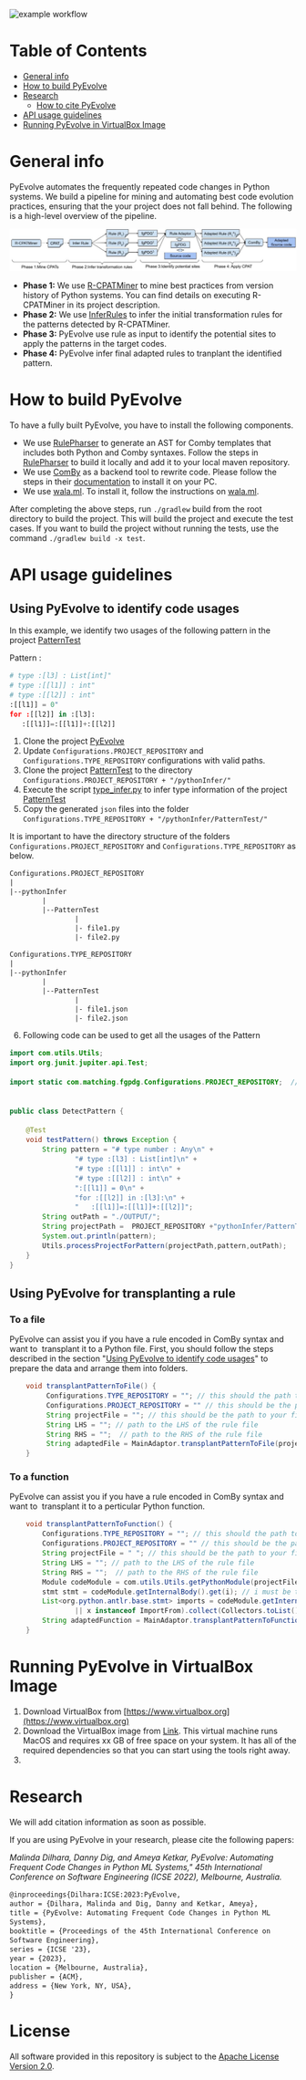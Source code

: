 ![example workflow](https://github.com/ameyaKetkar/InferRules/actions/workflows/gradle.yml/badge.svg)

Table of Contents
=================

   * [General info](#general-info)
   * [How to build PyEvolve](#how-to-build-pyevolve)
   * [Research](#research)
      * [How to cite PyEvolve](#research)
   * [API usage guidelines](#api-usage-guidelines)
   * [Running PyEvolve in VirtualBox Image](#running-pyevolve-in-virtualbox-image)
   
# General info 
PyEvolve automates the frequently repeated code changes in Python systems. We build a pipeline for mining and automating best code evolution practices, ensuring that the your project does not fall behind. The following is a high-level overview of the pipeline.

![h](https://github.com/maldil/PyEvolve/blob/cpatminer/workflow.jpg)


- **Phase 1:** We use [R-CPATMiner](https://github.com/maldil/R-CPATMiner) to mine best practices from version history of Python systems. You can find details on executing R-CPATMiner in its project description. 
- **Phase 2:** We use [InferRules](https://github.com/ameyaKetkar/InferRules) to infer the initial transformation rules for the patterns detected by R-CPATMiner.
- **Phase 3:** PyEvolve use rule as input to identify the potential sites to apply the patterns in the target codes. 
- **Phase 4:** PyEvolve infer final adapted rules to tranplant the identified pattern.


# How to build PyEvolve
To have a fully built PyEvolve, you have to install the following components.
- We use [RulePharser](https://github.com/maldil/RulePharser) to generate an AST for Comby templates that includes both Python and Comby syntaxes. Follow the steps in [RulePharser](https://github.com/maldil/RulePharser) to build it locally and add it to your local maven repository.  
- We use [ComBy](https://comby.dev/docs/get-started#install) as a backend tool to rewrite code. Please follow the steps in their [documentation](https://comby.dev/docs/get-started#install) to install it on your PC.
- We use [wala.ml](https://github.com/wala/ML). To install it, follow the instructions on [wala.ml](https://github.com/wala/ML). 

After completing the above steps, run `./gradlew` build from the root directory to build the project. This will build the project and execute the test cases. If you want to build the project without running the tests, use the command `./gradlew build -x test`.

# API usage guidelines
## Using PyEvolve to identify code usages
In this example, we identify two usages of the following pattern in the project [PatternTest](https://github.com/pythonInfer/PatternTest)

Pattern : 
```python
# type :[l3] : List[int]" 
# type :[[l1]] : int" 
# type :[[l2]] : int" 
:[[l1]] = 0" 
for :[[l2]] in :[l3]: 
   :[[l1]]=:[[l1]]+:[[l2]]
```  
1. Clone the project [PyEvolve](https://github.com/pythonInfer/PyEvolve.git)
2. Update `Configurations.PROJECT_REPOSITORY` and `Configurations.TYPE_REPOSITORY` configurations with valid paths. 
3. Clone the project [PatternTest](https://github.com/pythonInfer/PatternTest) to the directory `Configurations.PROJECT_REPOSITORY + "/pythonInfer/"`
4. Execute the script [type_infer.py](https://github.com/pythonInfer/PyEvolve/blob/master/type_infer.py) to infer type information of the project [PatternTest](https://github.com/pythonInfer/PatternTest)
5. Copy the generated `json` files into the folder `Configurations.TYPE_REPOSITORY + "/pythonInfer/PatternTest/"`

It is important to have the directory structure of the folders `Configurations.PROJECT_REPOSITORY` and `Configurations.TYPE_REPOSITORY` as below. 

```
Configurations.PROJECT_REPOSITORY
|
|--pythonInfer
        |
        |--PatternTest
                |
                |- file1.py
                |- file2.py
```


       
   
```
Configurations.TYPE_REPOSITORY
|
|--pythonInfer
        |
        |--PatternTest
                |
                |- file1.json
                |- file2.json
 ```

6. Following code can be used to get all the usages of the Pattern
```java
import com.utils.Utils;
import org.junit.jupiter.api.Test;

import static com.matching.fgpdg.Configurations.PROJECT_REPOSITORY;  // This must be set to root directory of the folder "pythonInfer"


public class DetectPattern {

    @Test
    void testPattern() throws Exception {
        String pattern = "# type number : Any\n" +
                "# type :[l3] : List[int]\n" +
                "# type :[[l1]] : int\n" +
                "# type :[[l2]] : int\n" +
                ":[[l1]] = 0\n" +
                "for :[[l2]] in :[l3]:\n" +
                "   :[[l1]]=:[[l1]]+:[[l2]]";
        String outPath = "./OUTPUT/"; 
        String projectPath =  PROJECT_REPOSITORY +"pythonInfer/PatternTest";
        System.out.println(pattern);
        Utils.processProjectForPattern(projectPath,pattern,outPath);
    }
}
```

## Using PyEvolve for transplanting a rule
### To a file
PyEvolve can assist you if you have a rule encoded in ComBy syntax and want to  transplant it to a Python file. First, you should follow the steps described in the section
"[Using PyEvolve to identify code usages](#using-pyevolve-to-identify-code-usages)" to prepare the data and arrange them into folders. 

```java
    void transplantPatternToFile() {
         Configurations.TYPE_REPOSITORY = ""; // this should the path to your type repository 
         Configurations.PROJECT_REPOSITORY = "" // this should be the path to your projects repository 
         String projectFile = ""; // this should be the path to your file, this path should be the relative path to Configurations.PROJECT_REPOSITORY
         String LHS = ""; // path to the LHS of the rule file
         String RHS = "";  // path to the RHS of the rule file
         String adaptedFile = MainAdaptor.transplantPatternToFile(projectFile, LHS, RHS);   // adaptedFile is the adapted file
    }
```
### To a function
PyEvolve can assist you if you have a rule encoded in ComBy syntax and want to  transplant it to a perticular Python function.
```java
    void transplantPatternToFunction() {
        Configurations.TYPE_REPOSITORY = ""; // this should the path to your type repository 
        Configurations.PROJECT_REPOSITORY = "" // this should be the path to your projects repository 
        String projectFile = " "; // this should be the path to your file, this path should be the relative path to Configurations.PROJECT_REPOSITOR
        String LHS = ""; // path to the LHS of the rule file
        String RHS = "";  // path to the RHS of the rule file
        Module codeModule = com.utils.Utils.getPythonModule(projectFile);
        stmt stmt = codeModule.getInternalBody().get(i); // i must be the statment number of the function.   
        List<org.python.antlr.base.stmt> imports = codeModule.getInternalBody().stream().filter(x -> x instanceof Import
                || x instanceof ImportFrom).collect(Collectors.toList());
        String adaptedFunction = MainAdaptor.transplantPatternToFunction(projectFile, (FunctionDef) stmt,imports,LHS, RHS);
    }
```


# Running PyEvolve in VirtualBox Image
1. Download VirtualBox from [https://www.virtualbox.org](https://www.virtualbox.org)
2. Download the VirtualBox image from [Link](). This virtual machine runs MacOS and requires xx GB of free space on your system. It has all of the required dependencies so that you can start using the tools right away.
3. 




# Research
We will add citation information as soon as possible.

If you are using PyEvolve in your research, please cite the following papers:

*Malinda Dilhara, Danny Dig, and Ameya Ketkar, PyEvolve: Automating Frequent Code Changes in Python ML Systems," 45th International Conference on Software Engineering (ICSE 2022), Melbourne, Australia.*

```
@inproceedings{Dilhara:ICSE:2023:PyEvolve,
author = {Dilhara, Malinda and Dig, Danny and Ketkar, Ameya},
title = {PyEvolve: Automating Frequent Code Changes in Python ML Systems},
booktitle = {Proceedings of the 45th International Conference on Software Engineering},
series = {ICSE '23},
year = {2023},
location = {Melbourne, Australia},
publisher = {ACM},
address = {New York, NY, USA},
}
```

# License
All software provided in this repository is subject to the [Apache License Version 2.0](LICENSE).

